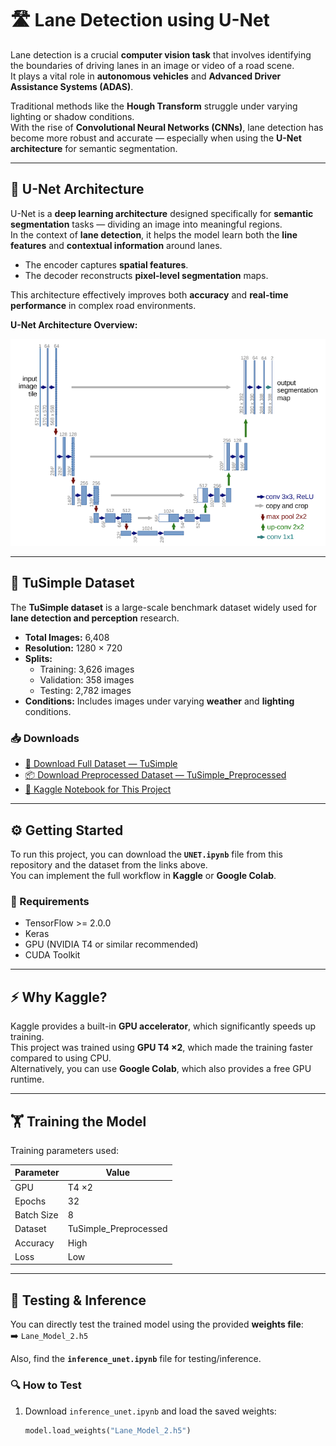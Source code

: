 # 🛣️ Lane Detection using U-Net

Lane detection is a crucial **computer vision task** that involves identifying the boundaries of driving lanes in an image or video of a road scene.  
It plays a vital role in **autonomous vehicles** and **Advanced Driver Assistance Systems (ADAS)**.  

Traditional methods like the **Hough Transform** struggle under varying lighting or shadow conditions.  
With the rise of **Convolutional Neural Networks (CNNs)**, lane detection has become more robust and accurate — especially when using the **U-Net architecture** for semantic segmentation.

---

## 🧠 U-Net Architecture

U-Net is a **deep learning architecture** designed specifically for **semantic segmentation** tasks — dividing an image into meaningful regions.  
In the context of **lane detection**, it helps the model learn both the **line features** and **contextual information** around lanes.

- The encoder captures **spatial features**.
- The decoder reconstructs **pixel-level segmentation** maps.

This architecture effectively improves both **accuracy** and **real-time performance** in complex road environments.

**U-Net Architecture Overview:**

![image alt](images/UNet.png)

---

## 🚗 TuSimple Dataset

The **TuSimple dataset** is a large-scale benchmark dataset widely used for **lane detection and perception** research.

- **Total Images:** 6,408  
- **Resolution:** 1280 × 720  
- **Splits:**  
  - Training: 3,626 images  
  - Validation: 358 images  
  - Testing: 2,782 images  
- **Conditions:** Includes images under varying **weather** and **lighting** conditions.



### 📥 Downloads

- [📁 Download Full Dataset — TuSimple](https://github.com/TuSimple/tusimple-benchmark)
- [📦 Download Preprocessed Dataset — TuSimple_Preprocessed](https://www.kaggle.com/)
- [🔗 Kaggle Notebook for This Project](https://www.kaggle.com/)

---

## ⚙️ Getting Started

To run this project, you can download the **`UNET.ipynb`** file from this repository and the dataset from the links above.  
You can implement the full workflow in **Kaggle** or **Google Colab**.

### 🔧 Requirements

- TensorFlow >= 2.0.0  
- Keras  
- GPU (NVIDIA T4 or similar recommended)  
- CUDA Toolkit  

---

## ⚡ Why Kaggle?

Kaggle provides a built-in **GPU accelerator**, which significantly speeds up training.  
This project was trained using **GPU T4 ×2**, which made the training faster compared to using CPU.  
Alternatively, you can use **Google Colab**, which also provides a free GPU runtime.

---

## 🏋️ Training the Model

Training parameters used:

| Parameter | Value |
|------------|--------|
| GPU | T4 ×2 |
| Epochs | 32 |
| Batch Size | 8 |
| Dataset | TuSimple_Preprocessed |
| Accuracy | High |
| Loss | Low |



---

## 🧪 Testing & Inference

You can directly test the trained model using the provided **weights file**:  
➡️ `Lane_Model_2.h5`

Also, find the **`inference_unet.ipynb`** file for testing/inference.

### 🔍 How to Test
1. Download `inference_unet.ipynb` and load the saved weights:  
   ```python
   model.load_weights("Lane_Model_2.h5")
